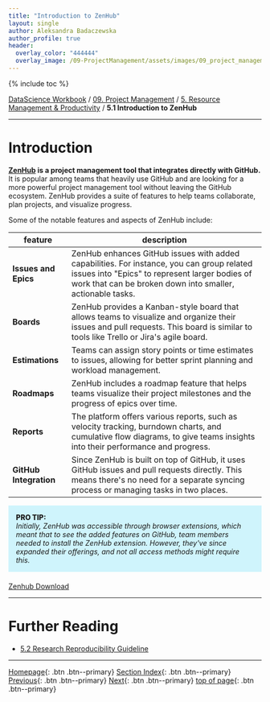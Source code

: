 ```yaml
---
title: "Introduction to ZenHub"
layout: single
author: Aleksandra Badaczewska
author_profile: true
header:
  overlay_color: "444444"
  overlay_image: /09-ProjectManagement/assets/images/09_project_management_banner.png
---
```


{% include toc %}

[DataScience Workbook](https://datascience.101workbook.org/) / [09. Project Management](../00-ProjectManagement-LandingPage.md) / [5. Resource Management & Productivity](00-resources-productivity.md) / **5.1 Introduction to ZenHub**

---


# Introduction

<b><a href="https://www.zenhub.com" target="_blank">ZenHub</a> is a project management tool that integrates directly with GitHub.</b> It is popular among teams that heavily use GitHub and are looking for a more powerful project management tool without leaving the GitHub ecosystem. ZenHub provides a suite of features to help teams collaborate, plan projects, and visualize progress.

Some of the notable features and aspects of ZenHub include:

|feature|description|
|-------|-----------|
|**Issues and Epics**|ZenHub enhances GitHub issues with added capabilities. For instance, you can group related issues into "Epics" to represent larger bodies of work that can be broken down into smaller, actionable tasks.|
|**Boards**|ZenHub provides a Kanban-style board that allows teams to visualize and organize their issues and pull requests. This board is similar to tools like Trello or Jira's agile board.|
|**Estimations**|Teams can assign story points or time estimates to issues, allowing for better sprint planning and workload management.|
|**Roadmaps**|ZenHub includes a roadmap feature that helps teams visualize their project milestones and the progress of epics over time.|
|**Reports**|The platform offers various reports, such as velocity tracking, burndown charts, and cumulative flow diagrams, to give teams insights into their performance and progress.|
|**GitHub Integration**|Since ZenHub is built on top of GitHub, it uses GitHub issues and pull requests directly. This means there's no need for a separate syncing process or managing tasks in two places.|

<div style="background: #cff4fc; padding: 15px; margin-bottom: 20px;">
<span style="font-weight:800;">PRO TIP:</span>
<br><span style="font-style:italic;">
Initially, ZenHub was accessible through browser extensions, which meant that to see the added features on GitHub, team members needed to install the ZenHub extension. However, they've since expanded their offerings, and not all access methods might require this.
</span>
</div>



[Zenhub Download](https://www.zenhub.com/extension)







___
# Further Reading
* [5.2 Research Reproducibility Guideline](02-tutorial-research-reproducibility)

___

[Homepage](../../index.md){: .btn  .btn--primary}
[Section Index](../00-ProjectManagement-LandingPage){: .btn  .btn--primary}
[Previous](00-resources-productivity){: .btn  .btn--primary}
[Next](02-tutorial-research-reproducibility){: .btn  .btn--primary}
[top of page](#introduction){: .btn  .btn--primary}
